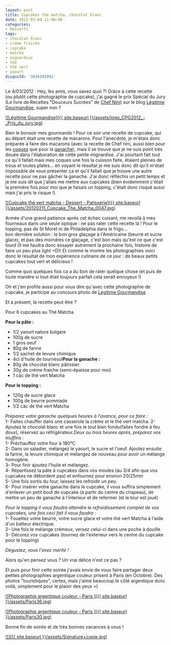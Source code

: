 ```yaml
---
layout: post
title: Cupcakes thé matcha, chocolat blanc
date: 2012-03-04 11:00:00
categories: 
- Desserts
tags: 
- chocolat blanc
- creme fraiche
- cupcake
- matcha
- mignardise
- thé
- thé vert
- yaourt
disqusId: '3636192992'
---
```


Le 4/03/2012 : Hey, les amis, vous savez quoi ?! Grâce à cette recette (ou plutôt cette photographie de cupcake), j'ai gagné le prix Spécial du Jury (Le livre de Recettes "Douceurs Sucrées" de [Chef Nini](http://www.chefnini.com/)) sur le blog [Légitime Gourmandise](http://legitimegourmandise.com/), super non ?



[![Légitime Gourmandise]({{ site.baseurl }}/assets/logo_CPG2012_-_Prix_du_jury.jpg)](http://legitimegourmandise.com/)



Bien le bonsoir mes gourmands ! Pour ce soir une recette de cupcake, qui au départ était une recette de macarons. Pour l'anecdote, je m'étais donc préparée à faire des macarons (avec la recette de Chef nini, aussi bien pour les [coques](http://www.chefnini.com/macaron-video/) que pour la [ganache](http://www.chefnini.com/macarons-the-vert-matcha/)), mais il se trouve que je ne suis point très douée dans l'élaboration de cette petite mignardise. J'ai pourtant fait tout ce qu'il fallait mais mes coques une fois la cuisson faite, étaient pleines de trous et toutes plates... en voyant le résultat je me suis donc dit qu'il m'était impossible de vous présenter ça et qu'il fallait que je trouve une autre recette pour ne pas gâcher la ganache. J'ai donc réfléchis un petit temps et je me suis dit que j'allais me mettre aux cupcakes (bien évidemment c'était la première fois pour moi que je faisais un topping, c'était donc risqué aussi mais j'ai pris le risque !).

[![Cupcake thé vert matcha - Dessert - Patisserie]({{ site.baseurl }}/assets/20120211_Cupcake_The_Matcha_0047.jpg)](http://3.bp.blogspot.com/-fQt8gUD_Nxs/Tz6di77oQBI/AAAAAAAABxw/hbIXKBoFjS8/s1600/20120211_Cupcake_The_Matcha_0047.jpg)

Armée d'une grand patience après cet échec cuisant, me revoilà à mes fourneaux dans une seule optique : ne pas rater cette recette là ! Pour le topping, pas de St Moret ni de Philadelphia dans le frigo... bon dernière solution : le bon gros glaçage à l'Américaine (beurre et sucre glace), et pas des moindres ce glaçage, c'est bon mais qu'est ce que c'est lourd (Il me faudra donc essayer autrement la prochaine fois, histoire de faire un peu plus light =D)! Et comme le montre les photographies voici donc le résultat de mon expérience culinaire de ce jour : de beaux petits cupcakes tout vert et délicieux !

Comme quoi quelques fois ca a du bon de rater quelque chose (et puis de toute manière si tout était toujours parfait cela serait ennuyeux !)

Oh et j'en profite aussi pour vous dire qu'avec cette photographie de cupcake, je participe au concours photo de [Legitime Gourmandise](http://legitimegourmandise.com/blog/index.php?post/2012/01/19/Concours-photos-gourmandes-2012)

Et a présent, la recette peut être ?



Pour 6 cupcakes au Thé Matcha

**Pour la pâte :**  
- 1/2 yaourt nature bulgare  
- 100g de sucre  
- 1 gros oeuf  
- 80g de farine  
- 1/2 sachet de levure chimique  
- 4cl d'huile de tournesol**Pour la ganache :**  
- 80g de chocolat blanc pâtissier  
- 30g de crème fraiche (semi-épaisse pour moi)  
- 1 càc de thé vert Matcha

**Pour le topping :**  
- 120g de sucre glace  
- 100g de beurre pommade  
- 1/2 càc de thé vert Matcha



_Préparez votre ganache quelques heures à l'avance, pour ce faire :_  
1- Faites chauffer dans une casserole la crème et le thé vert matcha. 2- Ajoutez le chocolat blanc et une fois le tout bien fondu(faites fondre à feu doux), réservez au réfrigérateur._Deux ou trois heures après, préparez vos muffins :_  
1- Préchauffez votre four à 180°C  
2- Dans un saladier, mélangez le yaourt, le sucre et l'oeuf. Ajoutez ensuite la farine, la levure chimique et mélangez de nouveau pour avoir un mélange homogène.  
3- Pour finir ajoutez l'huile et mélangez.  
4- Répartissez la pâte à cupcakes dans vos moules (au 3/4 afin que vos cupcakes ne débordent pas) et enfournez pour environ 20/25min  
5- Une fois sortis du four, laissez les refroidir un peu.  
6- Pour insérer votre ganache dans le cupcake, il vous suffira simplement d'enlever un petit bout de cupcake (à partir du centre du chapeau), de mettre un peu de ganache à l'interieur et de refermer (et le tour est joué)

_Pour le topping il vous faudra attendre le refroidissement complet de vos cupcakes, une fois ceci fait il vous faudra :_  
1- Fouettez votre beurre, votre sucre glace et votre thé vert Matcha à l'aide d'un batteur électrique.  
2- Une fois le mélange crémeux, versez celui-ci dans une poche à douille  
3- Décorez vos cupcakes (tournez de l'exterieur vers le centre du cupcake pour le topping)

_Dégustez, vous l'avez mérité !_





Alors qu'en pensez vous ? Un vrai délice n'est ce pas ?

Et puis pour finir cette soirée j'avais envie de vous faire partager deux petites photographies argentique couleur prisent à Paris (en Octobre). Des photos "touristiques", certes, mais j'aime beaucoup le côté argentique donc voilà, simplement pour le plaisir des yeux =)

[![Photographie argentique couleur - Paris ]({{ site.baseurl }}/assets/Paris36.jpg)](http://1.bp.blogspot.com/-6vKJdpyfFRE/Tz6v7RThfJI/AAAAAAAAByY/2J54BtCiCVs/s1600/Paris36.jpg)

[![Photographie argentique couleur - Paris ]({{ site.baseurl }}/assets/Paris30.jpg)](http://1.bp.blogspot.com/-TD8XFnBfiVI/Tz6v2axKokI/AAAAAAAAByQ/SEEVQCtStsw/s1600/Paris30.jpg)

Bonne fin de soirée et de très bonnes vacances à vous !

[![]({{ site.baseurl }}/assets/Signature+copie.jpg)](http://4.bp.blogspot.com/-2bLosyMFac4/TxhFg0sR2dI/AAAAAAAABec/Mzg1OnlXUmM/s1600/Signature+copie.jpg)